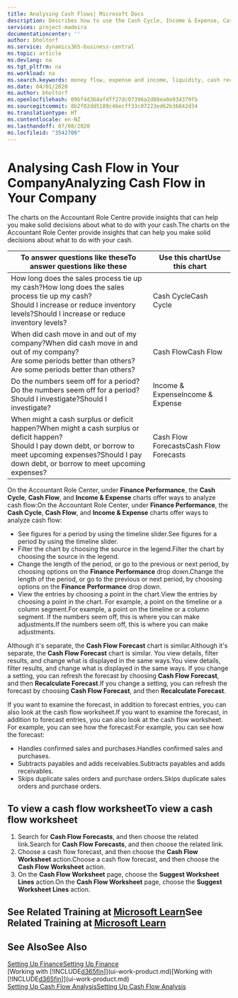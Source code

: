 ```yaml
---
title: Analysing Cash Flows| Microsoft Docs
description: Describes how to use the Cash Cycle, Income & Expense, Cash Flow, and Cash Flow Forecast charts to analyze the past and future flow of money in and out of your company.
services: project-madeira
documentationcenter: ''
author: bholtorf
ms.service: dynamics365-business-central
ms.topic: article
ms.devlang: na
ms.tgt_pltfrm: na
ms.workload: na
ms.search.keywords: money flow, expense and income, liquidity, cash receipts minus cash payments, Cartera
ms.date: 04/01/2020
ms.author: bholtorf
ms.openlocfilehash: 09bf4d364afdff27dc97396a2d88ea0a934379fb
ms.sourcegitcommit: 8b2f02dd5189c46ecff33c07223ed62b36842d34
ms.translationtype: HT
ms.contentlocale: en-NZ
ms.lasthandoff: 07/08/2020
ms.locfileid: "3542708"
---
```

# <a name="analyzing-cash-flow-in-your-company"></a><span data-ttu-id="5e169-103">Analysing Cash Flow in Your Company</span><span class="sxs-lookup"><span data-stu-id="5e169-103">Analyzing Cash Flow in Your Company</span></span>
<span data-ttu-id="5e169-104">The charts on the Accountant Role Centre provide insights that can help you make solid decisions about what to do with your cash.</span><span class="sxs-lookup"><span data-stu-id="5e169-104">The charts on the Accountant Role Center provide insights that can help you make solid decisions about what to do with your cash.</span></span>  

| <span data-ttu-id="5e169-105">To answer questions like these</span><span class="sxs-lookup"><span data-stu-id="5e169-105">To answer questions like these</span></span> | <span data-ttu-id="5e169-106">Use this chart</span><span class="sxs-lookup"><span data-stu-id="5e169-106">Use this chart</span></span> |
| --- | --- |
| <span data-ttu-id="5e169-107">How long does the sales process tie up my cash?</span><span class="sxs-lookup"><span data-stu-id="5e169-107">How long does the sales process tie up my cash?</span></span></br> <span data-ttu-id="5e169-108">Should I increase or reduce inventory levels?</span><span class="sxs-lookup"><span data-stu-id="5e169-108">Should I increase or reduce inventory levels?</span></span> |<span data-ttu-id="5e169-109">Cash Cycle</span><span class="sxs-lookup"><span data-stu-id="5e169-109">Cash Cycle</span></span> |
| <span data-ttu-id="5e169-110">When did cash move in and out of my company?</span><span class="sxs-lookup"><span data-stu-id="5e169-110">When did cash move in and out of my company?</span></span></br> <span data-ttu-id="5e169-111">Are some periods better than others?</span><span class="sxs-lookup"><span data-stu-id="5e169-111">Are some periods better than others?</span></span> |<span data-ttu-id="5e169-112">Cash Flow</span><span class="sxs-lookup"><span data-stu-id="5e169-112">Cash Flow</span></span> |
| <span data-ttu-id="5e169-113">Do the numbers seem off for a period?</span><span class="sxs-lookup"><span data-stu-id="5e169-113">Do the numbers seem off for a period?</span></span></br> <span data-ttu-id="5e169-114">Should I investigate?</span><span class="sxs-lookup"><span data-stu-id="5e169-114">Should I investigate?</span></span> |<span data-ttu-id="5e169-115">Income & Expense</span><span class="sxs-lookup"><span data-stu-id="5e169-115">Income & Expense</span></span> |
| <span data-ttu-id="5e169-116">When might a cash surplus or deficit happen?</span><span class="sxs-lookup"><span data-stu-id="5e169-116">When might a cash surplus or deficit happen?</span></span></br> <span data-ttu-id="5e169-117">Should I pay down debt, or borrow to meet upcoming expenses?</span><span class="sxs-lookup"><span data-stu-id="5e169-117">Should I pay down debt, or borrow to meet upcoming expenses?</span></span> |<span data-ttu-id="5e169-118">Cash Flow Forecasts</span><span class="sxs-lookup"><span data-stu-id="5e169-118">Cash Flow Forecasts</span></span> |

<span data-ttu-id="5e169-119">On the Accountant Role Center, under **Finance Performance**, the **Cash Cycle**, **Cash Flow**, and **Income & Expense** charts offer ways to analyze cash flow:</span><span class="sxs-lookup"><span data-stu-id="5e169-119">On the Accountant Role Center, under **Finance Performance**, the **Cash Cycle**, **Cash Flow**, and **Income & Expense** charts offer ways to analyze cash flow:</span></span>  

* <span data-ttu-id="5e169-120">See figures for a period by using the timeline slider.</span><span class="sxs-lookup"><span data-stu-id="5e169-120">See figures for a period by using the timeline slider.</span></span>  
* <span data-ttu-id="5e169-121">Filter the chart by choosing the source in the legend.</span><span class="sxs-lookup"><span data-stu-id="5e169-121">Filter the chart by choosing the source in the legend.</span></span>  
* <span data-ttu-id="5e169-122">Change the length of the period, or go to the previous or next period, by choosing options on the **Finance Performance** drop down.</span><span class="sxs-lookup"><span data-stu-id="5e169-122">Change the length of the period, or go to the previous or next period, by choosing options on the **Finance Performance** drop down.</span></span>  
* <span data-ttu-id="5e169-123">View the entries by choosing a point in the chart.</span><span class="sxs-lookup"><span data-stu-id="5e169-123">View the entries by choosing a point in the chart.</span></span> <span data-ttu-id="5e169-124">For example, a point on the timeline or a column segment.</span><span class="sxs-lookup"><span data-stu-id="5e169-124">For example, a point on the timeline or a column segment.</span></span> <span data-ttu-id="5e169-125">If the numbers seem off, this is where you can make adjustments.</span><span class="sxs-lookup"><span data-stu-id="5e169-125">If the numbers seem off, this is where you can make adjustments.</span></span>  

<span data-ttu-id="5e169-126">Although it's separate, the **Cash Flow Forecast** chart is similar.</span><span class="sxs-lookup"><span data-stu-id="5e169-126">Although it's separate, the **Cash Flow Forecast** chart is similar.</span></span> <span data-ttu-id="5e169-127">You view details, filter results, and change what is displayed in the same ways.</span><span class="sxs-lookup"><span data-stu-id="5e169-127">You view details, filter results, and change what is displayed in the same ways.</span></span> <span data-ttu-id="5e169-128">If you change a setting, you can refresh the forecast by choosing **Cash Flow Forecast**, and then **Recalculate Forecast**.</span><span class="sxs-lookup"><span data-stu-id="5e169-128">If you change a setting, you can refresh the forecast by choosing **Cash Flow Forecast**, and then **Recalculate Forecast**.</span></span>

<span data-ttu-id="5e169-129">If you want to examine the forecast, in addition to forecast entries, you can also look at the cash flow worksheet.</span><span class="sxs-lookup"><span data-stu-id="5e169-129">If you want to examine the forecast, in addition to forecast entries, you can also look at the cash flow worksheet.</span></span> <span data-ttu-id="5e169-130">For example, you can see how the forecast:</span><span class="sxs-lookup"><span data-stu-id="5e169-130">For example, you can see how the forecast:</span></span>

* <span data-ttu-id="5e169-131">Handles confirmed sales and purchases.</span><span class="sxs-lookup"><span data-stu-id="5e169-131">Handles confirmed sales and purchases.</span></span>  
* <span data-ttu-id="5e169-132">Subtracts payables and adds receivables.</span><span class="sxs-lookup"><span data-stu-id="5e169-132">Subtracts payables and adds receivables.</span></span>  
* <span data-ttu-id="5e169-133">Skips duplicate sales orders and purchase orders.</span><span class="sxs-lookup"><span data-stu-id="5e169-133">Skips duplicate sales orders and purchase orders.</span></span>  

## <a name="to-view-a-cash-flow-worksheet"></a><span data-ttu-id="5e169-134">To view a cash flow worksheet</span><span class="sxs-lookup"><span data-stu-id="5e169-134">To view a cash flow worksheet</span></span>
1. <span data-ttu-id="5e169-135">Search for **Cash Flow Forecasts**, and then choose the related link.</span><span class="sxs-lookup"><span data-stu-id="5e169-135">Search for **Cash Flow Forecasts**, and then choose the related link.</span></span>  
2. <span data-ttu-id="5e169-136">Choose a cash flow forecast, and then choose the **Cash Flow Worksheet** action.</span><span class="sxs-lookup"><span data-stu-id="5e169-136">Choose a cash flow forecast, and then choose the **Cash Flow Worksheet** action.</span></span>  
3. <span data-ttu-id="5e169-137">On the **Cash Flow Worksheet** page, choose the **Suggest Worksheet Lines** action.</span><span class="sxs-lookup"><span data-stu-id="5e169-137">On the **Cash Flow Worksheet** page, choose the **Suggest Worksheet Lines** action.</span></span>  

## <a name="see-related-training-at-microsoft-learn"></a><span data-ttu-id="5e169-138">See Related Training at [Microsoft Learn](/learn/modules/forecast-cash-flow-dynamics-365-business-central/index)</span><span class="sxs-lookup"><span data-stu-id="5e169-138">See Related Training at [Microsoft Learn](/learn/modules/forecast-cash-flow-dynamics-365-business-central/index)</span></span>

## <a name="see-also"></a><span data-ttu-id="5e169-139">See Also</span><span class="sxs-lookup"><span data-stu-id="5e169-139">See Also</span></span>
[<span data-ttu-id="5e169-140">Setting Up Finance</span><span class="sxs-lookup"><span data-stu-id="5e169-140">Setting Up Finance</span></span>](finance-setup-finance.md)  
<span data-ttu-id="5e169-141">[Working with [!INCLUDE[d365fin](includes/d365fin_md.md)]](ui-work-product.md)</span><span class="sxs-lookup"><span data-stu-id="5e169-141">[Working with [!INCLUDE[d365fin](includes/d365fin_md.md)]](ui-work-product.md)</span></span>  
[<span data-ttu-id="5e169-142">Setting Up Cash Flow Analysis</span><span class="sxs-lookup"><span data-stu-id="5e169-142">Setting Up Cash Flow Analysis</span></span>](finance-setup-cash-flow-analyses.md)  
